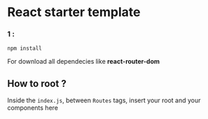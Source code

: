 # React starter template

### 1 :
````
npm install 
````
For download all dependecies like **react-router-dom**

## How to root ?
Inside the `index.js`, between `Routes` tags, insert your root and your components here